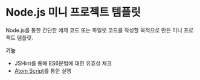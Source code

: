 # Node.js 미니 프로젝트 템플릿

Node.js를 통한 간단한 예제 코드 또는 파일럿 코드를 작성할 목적으로 만든 미니 프로젝트 템플릿.

**기능**

* JSHint를 통해 ES6문법에 대한 유효성 체크
* [Atom Script](https://atom.io/packages/script)를 통한 실행
